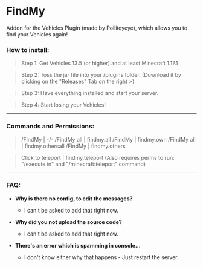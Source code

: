 # FindMy

Addon for the Vehicles Plugin (made by Pollitoyeye), which allows you to find your Vehicles again!

### How to install:
> Step 1:
  Get Vehicles 13.5 (or higher) and at least Minecraft 1.17.1
  
> Step 2:
  Toss the jar file into your /plugins folder. (Download it by clicking on the "Releases" Tab on the right >)
  
> Step 3:
  Have everything installed and start your server.
  
> Step 4:
  Start losing your Vehicles!
  
___
### Commands and Permissions:
> /FindMy                    | -/-
> /FindMy all                | findmy.all
> /FindMy <Vehicle>          | findmy.own
> /FindMy all <Player>       | findmy.othersall
> /FindMy <Vehicle> <Player> | findmy.others

> Click to teleport          | findmy.teleport (Also requires perms to run: "/execute in" and "/minecraft:teleport" command)

___
### FAQ:
- **Why is there no config, to edit the messages?**
  - I can't be asked to add that right now.

- **Why did you not upload the source code?**
  - I can't be asked to add that right now.
  
- **There's an error which is spamming in console...**
  - I don't know either why that happens - Just restart the server.
